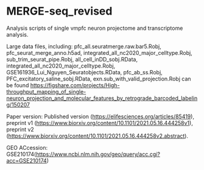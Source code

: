 # MERGE-seq_revised

Analysis scripts of single vmpfc neuron projectome and transcriptome analysis.

Large data files, including:
pfc_all.seuratmerge.raw.bar5.Robj, pfc_seurat_merge_anno.h5ad, integrated_all_nc2020_major_celltype.Robj, sub_trim_seurat_pipe.Robj, all_cell_inDD_sobj.RData, integrated_all_nc2020_major_celltype.Robj, GSE161936_Lui_Nguyen_Seuratobjects.RData, pfc_ab_ss.Robj, PFC_excitatory_saline_sobj.RData, exn.sub_with_valid_projection.Robj
can be found https://figshare.com/projects/High-throughput_mapping_of_single-neuron_projection_and_molecular_features_by_retrograde_barcoded_labeling/150207

Paper version:
Published version (https://elifesciences.org/articles/85419),
preprint v1 (https://www.biorxiv.org/content/10.1101/2021.05.16.444258v1), 
preprint v2 (https://www.biorxiv.org/content/10.1101/2021.05.16.444258v2.abstract).

GEO ACcession: GSE210174(https://www.ncbi.nlm.nih.gov/geo/query/acc.cgi?acc=GSE210174)

